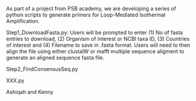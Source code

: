 As part of a project from PSB academy, we are developing a series of python scripts to generate primers for Loop-Mediated Isothermal Amplification.

Step1_DownloadFasta.py: Users will be prompted to enter (1) No of fasta entries to download, (2) Organism of interest or NCBI taxa ID, (3) Countries of interest and (4) Filename to save in .fasta format. Users will need to then align the file using either clustalW or mafft multiple sequence aligment to generate an aligned sequence fasta file.

Step2_FindConsensusSeq.py


XXX.py
   
Ashiqah and Kenny

